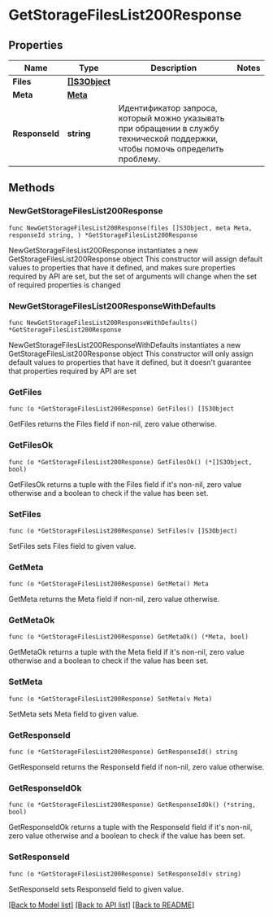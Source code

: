 # GetStorageFilesList200Response

## Properties

Name | Type | Description | Notes
------------ | ------------- | ------------- | -------------
**Files** | [**[]S3Object**](S3Object.md) |  | 
**Meta** | [**Meta**](Meta.md) |  | 
**ResponseId** | **string** | Идентификатор запроса, который можно указывать при обращении в службу технической поддержки, чтобы помочь определить проблему. | 

## Methods

### NewGetStorageFilesList200Response

`func NewGetStorageFilesList200Response(files []S3Object, meta Meta, responseId string, ) *GetStorageFilesList200Response`

NewGetStorageFilesList200Response instantiates a new GetStorageFilesList200Response object
This constructor will assign default values to properties that have it defined,
and makes sure properties required by API are set, but the set of arguments
will change when the set of required properties is changed

### NewGetStorageFilesList200ResponseWithDefaults

`func NewGetStorageFilesList200ResponseWithDefaults() *GetStorageFilesList200Response`

NewGetStorageFilesList200ResponseWithDefaults instantiates a new GetStorageFilesList200Response object
This constructor will only assign default values to properties that have it defined,
but it doesn't guarantee that properties required by API are set

### GetFiles

`func (o *GetStorageFilesList200Response) GetFiles() []S3Object`

GetFiles returns the Files field if non-nil, zero value otherwise.

### GetFilesOk

`func (o *GetStorageFilesList200Response) GetFilesOk() (*[]S3Object, bool)`

GetFilesOk returns a tuple with the Files field if it's non-nil, zero value otherwise
and a boolean to check if the value has been set.

### SetFiles

`func (o *GetStorageFilesList200Response) SetFiles(v []S3Object)`

SetFiles sets Files field to given value.


### GetMeta

`func (o *GetStorageFilesList200Response) GetMeta() Meta`

GetMeta returns the Meta field if non-nil, zero value otherwise.

### GetMetaOk

`func (o *GetStorageFilesList200Response) GetMetaOk() (*Meta, bool)`

GetMetaOk returns a tuple with the Meta field if it's non-nil, zero value otherwise
and a boolean to check if the value has been set.

### SetMeta

`func (o *GetStorageFilesList200Response) SetMeta(v Meta)`

SetMeta sets Meta field to given value.


### GetResponseId

`func (o *GetStorageFilesList200Response) GetResponseId() string`

GetResponseId returns the ResponseId field if non-nil, zero value otherwise.

### GetResponseIdOk

`func (o *GetStorageFilesList200Response) GetResponseIdOk() (*string, bool)`

GetResponseIdOk returns a tuple with the ResponseId field if it's non-nil, zero value otherwise
and a boolean to check if the value has been set.

### SetResponseId

`func (o *GetStorageFilesList200Response) SetResponseId(v string)`

SetResponseId sets ResponseId field to given value.



[[Back to Model list]](../README.md#documentation-for-models) [[Back to API list]](../README.md#documentation-for-api-endpoints) [[Back to README]](../README.md)


